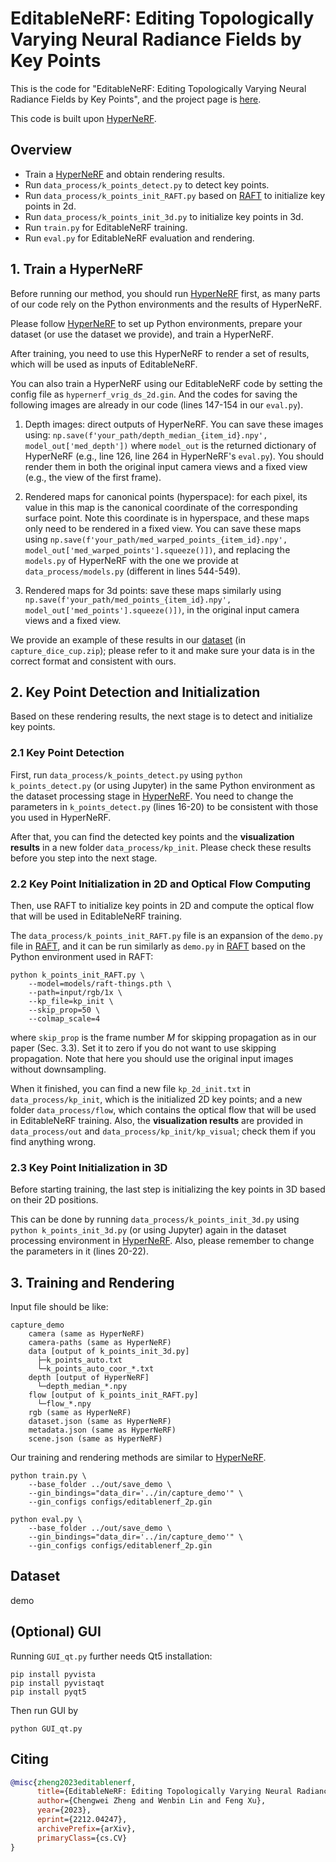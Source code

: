 # EditableNeRF: Editing Topologically Varying Neural Radiance Fields by Key Points

This is the code for "EditableNeRF: Editing Topologically Varying Neural Radiance Fields by Key Points", and the project page is [here](https://chengwei-zheng.github.io/EditableNeRF/).

This code is built upon [HyperNeRF](https://github.com/google/hyperNeRF).


## Overview

- Train a [HyperNeRF](https://github.com/google/hyperNeRF) and obtain rendering results.
- Run `data_process/k_points_detect.py` to detect key points.
- Run `data_process/k_points_init_RAFT.py` based on [RAFT](https://github.com/princeton-vl/RAFT) to initialize key points in 2d.
- Run `data_process/k_points_init_3d.py` to initialize key points in 3d.
- Run `train.py` for EditableNeRF training.
- Run `eval.py` for EditableNeRF evaluation and rendering.


## 1. Train a HyperNeRF

Before running our method, you should run [HyperNeRF](https://github.com/google/hyperNeRF) first, as many parts of our code rely on the Python environments and the results of HyperNeRF. 

Please follow [HyperNeRF](https://github.com/google/hyperNeRF) to set up Python environments, prepare your dataset (or use the dataset we provide), and train a HyperNeRF.

After training, you need to use this HyperNeRF to render a set of results, which will be used as inputs of EditableNeRF. 

You can also train a HyperNeRF using our EditableNeRF code by setting the config file as `hypernerf_vrig_ds_2d.gin`. And the codes for saving the following images are already in our code (lines 147-154 in our `eval.py`).

1. Depth images: direct outputs of HyperNeRF. You can save these images using: `np.save(f'your_path/depth_median_{item_id}.npy', model_out['med_depth'])` where `model_out` is the returned dictionary of HyperNeRF (e.g., line 126, line 264 in HyperNeRF's `eval.py`). You should render them in both the original input camera views and a fixed view (e.g., the view of the first frame).
    
2. Rendered maps for canonical points (hyperspace): for each pixel, its value in this map is the canonical coordinate of the corresponding surface point. Note this coordinate is in hyperspace, and these maps only need to be rendered in a fixed view. You can save these maps using `np.save(f'your_path/med_warped_points_{item_id}.npy', model_out['med_warped_points'].squeeze()])`, and replacing the `models.py` of HyperNeRF with the one we provide at `data_process/models.py` (different in lines 544-549).

3. Rendered maps for 3d points: save these maps similarly using `np.save(f'your_path/med_points_{item_id}.npy', model_out['med_points'].squeeze()])`, in the original input camera views and a fixed view.


We provide an example of these results in our [dataset](#dataset) (in `capture_dice_cup.zip`); please refer to it and make sure your data is in the correct format and consistent with ours.


## 2. Key Point Detection and Initialization

Based on these rendering results, the next stage is to detect and initialize key points.

### 2.1 Key Point Detection

First, run `data_process/k_points_detect.py` using `python k_points_detect.py` (or using Jupyter) in the same Python environment as the dataset processing stage in [HyperNeRF](https://github.com/google/hyperNeRF). You need to change the parameters in `k_points_detect.py` (lines 16-20) to be consistent with those you used in HyperNeRF. 

After that, you can find the detected key points and the **visualization results** in a new folder `data_process/kp_init`. Please check these results before you step into the next stage.

### 2.2 Key Point Initialization in 2D and Optical Flow Computing

Then, use RAFT to initialize key points in 2D and compute the optical flow that will be used in EditableNeRF training.

The `data_process/k_points_init_RAFT.py` file is an expansion of the `demo.py` file in [RAFT](https://github.com/princeton-vl/RAFT), and it can be run similarly as `demo.py` in [RAFT](https://github.com/princeton-vl/RAFT) based on the Python environment used in RAFT:

    python k_points_init_RAFT.py \
        --model=models/raft-things.pth \
        --path=input/rgb/1x \
        --kp_file=kp_init \
        --skip_prop=50 \
        --colmap_scale=4

where `skip_prop` is the frame number $M$ for skipping propagation as in our paper (Sec. 3.3). Set it to zero if you do not want to use skipping propagation. Note that here you should use the original input images without downsampling.

When it finished, you can find a new file `kp_2d_init.txt` in `data_process/kp_init`, which is the initialized 2D key points; and a new folder `data_process/flow`, which contains the optical flow that will be used in EditableNeRF training. Also, the **visualization results** are provided in `data_process/out` and `data_process/kp_init/kp_visual`; check them if you find anything wrong.


### 2.3 Key Point Initialization in 3D

Before starting training, the last step is initializing the key points in 3D based on their 2D positions.

This can be done by running `data_process/k_points_init_3d.py` using `python k_points_init_3d.py` (or using Jupyter) again in the dataset processing environment in [HyperNeRF](https://github.com/google/hyperNeRF). Also, please remember to change the parameters in it (lines 20-22).



## 3. Training and Rendering

Input file should be like:

    capture_demo
        camera (same as HyperNeRF)
        camera-paths (same as HyperNeRF)
        data [output of k_points_init_3d.py]
          ├─k_points_auto.txt
          └─k_points_auto_coor_*.txt 
        depth [output of HyperNeRF]
          └─depth_median_*.npy
        flow [output of k_points_init_RAFT.py]
          └─flow_*.npy
        rgb (same as HyperNeRF)
        dataset.json (same as HyperNeRF)
        metadata.json (same as HyperNeRF)
        scene.json (same as HyperNeRF)

Our training and rendering methods are similar to [HyperNeRF](https://github.com/google/hyperNeRF).


    python train.py \
        --base_folder ../out/save_demo \
        --gin_bindings="data_dir='../in/capture_demo'" \
        --gin_configs configs/editablenerf_2p.gin

    python eval.py \
        --base_folder ../out/save_demo \
        --gin_bindings="data_dir='../in/capture_demo'" \
        --gin_configs configs/editablenerf_2p.gin

## <span id="dateset">Dataset<span>

demo


## (Optional) GUI
Running `GUI_qt.py` further needs Qt5 installation:

    pip install pyvista
    pip install pyvistaqt
    pip install pyqt5   

Then run GUI by

    python GUI_qt.py


## Citing
```BibTeX
@misc{zheng2023editablenerf,
      title={EditableNeRF: Editing Topologically Varying Neural Radiance Fields by Key Points}, 
      author={Chengwei Zheng and Wenbin Lin and Feng Xu},
      year={2023},
      eprint={2212.04247},
      archivePrefix={arXiv},
      primaryClass={cs.CV}
}
```
